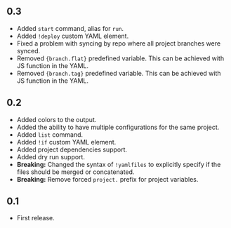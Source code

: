 0.3
---
- Added `start` command, alias for `run`.
- Added `!deploy` custom YAML element.
- Fixed a problem with syncing by repo where all project branches were synced.
- Removed `{branch.flat}` predefined variable. This can be achieved with JS function in the YAML.
- Removed `{branch.tag}` predefined variable. This can be achieved with JS function in the YAML.

0.2
---
- Added colors to the output.
- Added the ability to have multiple configurations for the same project.
- Added `list` command.
- Added `!if` custom YAML element.
- Added project dependencies support.
- Added dry run support.
- **Breaking:** Changed the syntax of `!yamlfiles` to explicitly specify if the files should be merged or concatenated.
- **Breaking:** Remove forced `project.` prefix for project variables.

0.1
---
- First release.
